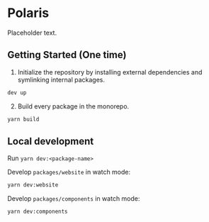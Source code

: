 # Polaris

Placeholder text.

## Getting Started (One time)

1. Initialize the repository by installing external dependencies and symlinking internal packages.

```sh
dev up
```

2. Build every package in the monorepo.

```sh
yarn build
```

## Local development

Run `yarn dev:<package-name>`

Develop `packages/website` in watch mode:

```sh
yarn dev:website
```

Develop `packages/components` in watch mode:

```sh
yarn dev:components
```
